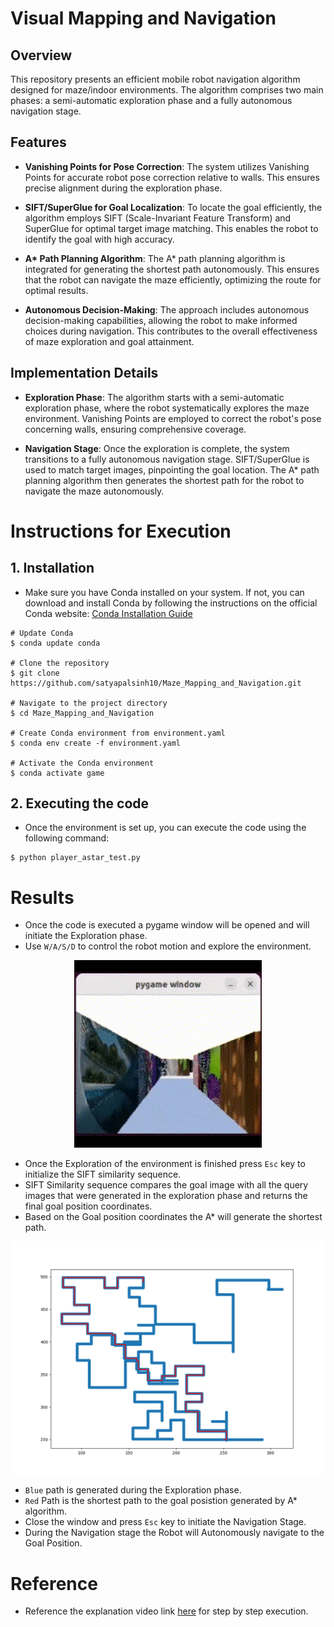 # Visual Mapping and Navigation

## Overview

This repository presents an efficient mobile robot navigation algorithm designed for maze/indoor environments. The algorithm comprises two main phases: a semi-automatic exploration phase and a fully autonomous navigation stage.

## Features

- **Vanishing Points for Pose Correction**: The system utilizes Vanishing Points for accurate robot pose correction relative to walls. This ensures precise alignment during the exploration phase.

- **SIFT/SuperGlue for Goal Localization**: To locate the goal efficiently, the algorithm employs SIFT (Scale-Invariant Feature Transform) and SuperGlue for optimal target image matching. This enables the robot to identify the goal with high accuracy.

- **A\* Path Planning Algorithm**: The A* path planning algorithm is integrated for generating the shortest path autonomously. This ensures that the robot can navigate the maze efficiently, optimizing the route for optimal results.

- **Autonomous Decision-Making**: The approach includes autonomous decision-making capabilities, allowing the robot to make informed choices during navigation. This contributes to the overall effectiveness of maze exploration and goal attainment.

## Implementation Details

- **Exploration Phase**: The algorithm starts with a semi-automatic exploration phase, where the robot systematically explores the maze environment. Vanishing Points are employed to correct the robot's pose concerning walls, ensuring comprehensive coverage.

- **Navigation Stage**: Once the exploration is complete, the system transitions to a fully autonomous navigation stage. SIFT/SuperGlue is used to match target images, pinpointing the goal location. The A* path planning algorithm then generates the shortest path for the robot to navigate the maze autonomously.


# Instructions for Execution

## 1. Installation

- Make sure you have Conda installed on your system. If not, you can download and install Conda by following the instructions on the official Conda website: [Conda Installation Guide](https://docs.conda.io/projects/conda/en/latest/user-guide/install/index.html)
   
```commandline
# Update Conda
$ conda update conda

# Clone the repository
$ git clone https://github.com/satyapalsinh10/Maze_Mapping_and_Navigation.git

# Navigate to the project directory
$ cd Maze_Mapping_and_Navigation

# Create Conda environment from environment.yaml
$ conda env create -f environment.yaml

# Activate the Conda environment
$ conda activate game
```


## 2. Executing the code

- Once the environment is set up, you can execute the code using the following command:
```commandline
$ python player_astar_test.py
```

# Results

- Once the code is executed a pygame window will be opened and will initiate the Exploration phase.
- Use `W/A/S/D` to control the robot motion and explore the environment.

<p align="center">
  <img src="data/results/exploration.gif" alt="Undistorted" width="300"/>
</p>

- Once the Exploration of the environment is finished press `Esc` key to initialize the SIFT similarity sequence.
- SIFT Similarity sequence compares the goal image with all the query images that were generated in the exploration phase and returns the final goal position coordinates.
- Based on the Goal position coordinates the A* will generate the shortest path.

<p align="center">
  <img src="data/results/A_star_path.png" alt="Undistorted" width="500"/>
</p>

- `Blue` path is generated during the Exploration phase.
- `Red` Path is the shortest path to the goal posistion generated by A* algorithm.
- Close the window and press `Esc` key to initiate the Navigation Stage.
- During the Navigation stage the Robot will Autonomously navigate to the Goal Position.


# Reference
- Reference the explanation video link [here](https://drive.google.com/file/d/1xsW08TvRY4-ADaqUmq5mde-TZkeTv1r8/view?usp=sharing) for step by step execution.
  

  

